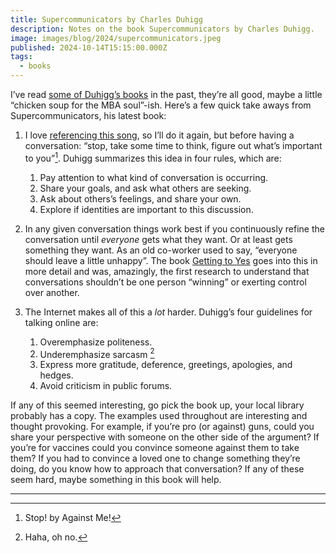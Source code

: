 ```yaml
---
title: Supercommunicators by Charles Duhigg
description: Notes on the book Supercommunicators by Charles Duhigg.
image: images/blog/2024/supercommunicators.jpeg
published: 2024-10-14T15:15:00.000Z
tags:
  - books
---
```


I’ve read [some of Duhigg’s books](https://www.charlesduhigg.com) in the past, they’re all good, maybe a little “chicken soup for the MBA soul”-ish. Here’s a few quick take aways from Supercommunicators, his latest book:

1. I love [referencing this song](https://jmartucci.com/blog/recent-reading-please-unsubscribe-thanks-and-the-good-enough-job/#tldr), so I’ll do it again, but before having a conversation: “stop, take some time to think, figure out what’s important to you”[^1]. Duhigg summarizes this idea in four rules, which are:
	1. Pay attention to what kind of conversation is occurring.
	2. Share your goals, and ask what others are seeking.
	3. Ask about others’s feelings, and share your own.
	4. Explore if identities are important to this discussion.

2. In any given conversation things work best if you continuously refine the conversation until _everyone_ gets what they want. Or at least gets something they want. As an old co-worker used to say, “everyone should leave a little unhappy”. The book [Getting to Yes](https://en.wikipedia.org/wiki/Getting_to_Yes) goes into this in more detail and was, amazingly, the first research to understand that conversations shouldn’t be one person “winning” or exerting control over another.

3. The Internet makes all of this a _lot_ harder. Duhigg’s four guidelines for talking online are:
	1. Overemphasize politeness.
	2. Underemphasize sarcasm [^2]
	3. Express more gratitude, deference, greetings, apologies, and hedges.
	4. Avoid criticism in public forums.

If any of this seemed interesting, go pick the book up, your local library probably has a copy. The examples used throughout are interesting and thought provoking. For example, if you’re pro (or against) guns, could you share your perspective with someone on the other side of the argument? If you’re for vaccines could you convince someone against them to take them? If you had to convince a loved one to change something they’re doing, do you know how to approach that conversation? If any of these seem hard, maybe something in this book will help.

- - - 

[^1]: Stop! by Against Me!
[^2]: Haha, oh no.